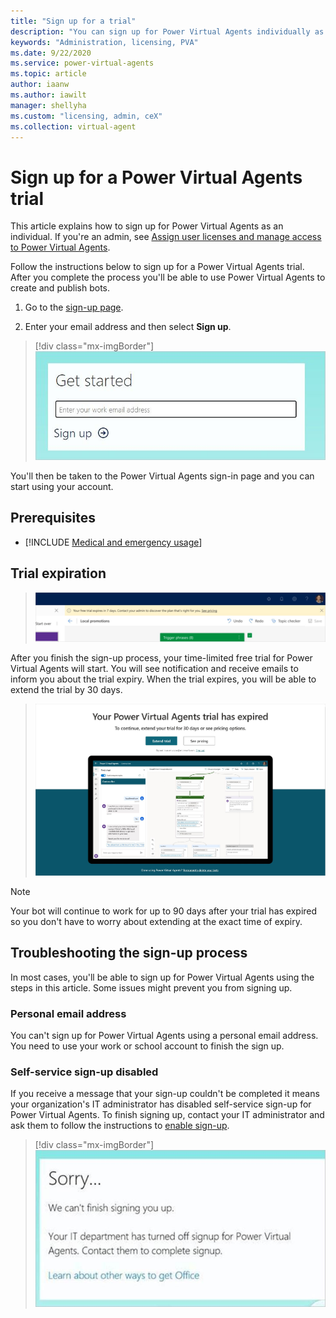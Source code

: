 ```yaml
---
title: "Sign up for a trial"
description: "You can sign up for Power Virtual Agents individually as a trial if you're not an admin of an organization."
keywords: "Administration, licensing, PVA"
ms.date: 9/22/2020
ms.service: power-virtual-agents
ms.topic: article
author: iaanw
ms.author: iawilt
manager: shellyha
ms.custom: "licensing, admin, ceX"
ms.collection: virtual-agent
---
```




# Sign up for a Power Virtual Agents trial 

This article explains how to sign up for Power Virtual Agents as an individual. If you're an admin, see [Assign user licenses and manage access to Power Virtual Agents](requirements-licensing.md).

Follow the instructions below to sign up for a Power Virtual Agents trial. After you complete the process you'll be able to use Power Virtual Agents to create and publish bots. 

1. Go to the [sign-up page](https://go.microsoft.com/fwlink/?LinkId=2107702).

2. Enter your email address and then select **Sign up**.

> [!div class="mx-imgBorder"]
> ![sign up portal get started](media/sign-up-get-started.jpg)

You'll then be taken to the Power Virtual Agents sign-in page and you can start using your account.

## Prerequisites

- [!INCLUDE [Medical and emergency usage](includes/pva-usage-limitations.md)]



## Trial expiration
> ![Trial expiration notification](media/trial_expiration_notification.jpg)

After you finish the sign-up process, your time-limited free trial for Power Virtual Agents will start. You will see notification and receive emails to inform you about the trial expiry. When the trial expires, you will be able to extend the trial by 30 days. 

> ![License invalid page. Extend trial](media/extend_trial_screen.jpg)

> [!NOTE]
> Your bot will continue to work for up to 90 days after your trial has expired so you don't have to worry about extending at the exact time of expiry. 

## Troubleshooting the sign-up process
In most cases, you'll be able to sign up for Power Virtual Agents using the steps in this article. Some issues might prevent you from signing up. 

### Personal email address 
You can't sign up for Power Virtual Agents using a personal email address. You need to use your work or school account to finish the sign up.

### Self-service sign-up disabled
If you receive a message that your sign-up couldn't be completed it means your organization's IT administrator has disabled self-service sign-up for Power Virtual Agents. To finish signing up, contact your IT administrator and ask them to follow the instructions to [enable sign-up](requirements-licensing.md#trial-plans).

> [!div class="mx-imgBorder"]
> ![Viral sign up disabled with message saying Sorry we can't finish signing you up](media/licensing-sign-up-disabled.jpg)
